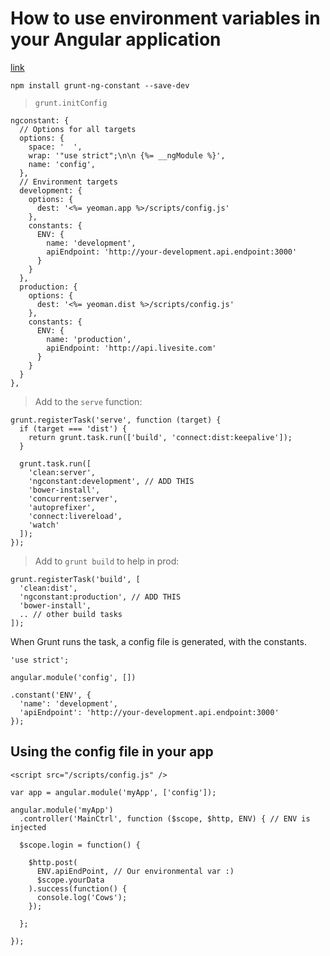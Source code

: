 # How to use environment variables in your Angular application
[link](http://mindthecode.com/how-to-use-environment-variables-in-your-angular-application/)

    npm install grunt-ng-constant --save-dev

> `grunt.initConfig`

    ngconstant: {
      // Options for all targets
      options: {
        space: '  ',
        wrap: '"use strict";\n\n {%= __ngModule %}',
        name: 'config',
      },
      // Environment targets
      development: {
        options: {
          dest: '<%= yeoman.app %>/scripts/config.js'
        },
        constants: {
          ENV: {
            name: 'development',
            apiEndpoint: 'http://your-development.api.endpoint:3000'
          }
        }
      },
      production: {
        options: {
          dest: '<%= yeoman.dist %>/scripts/config.js'
        },
        constants: {
          ENV: {
            name: 'production',
            apiEndpoint: 'http://api.livesite.com'
          }
        }
      }
    },

> Add to the `serve` function:

    grunt.registerTask('serve', function (target) {
      if (target === 'dist') {
        return grunt.task.run(['build', 'connect:dist:keepalive']);
      }

      grunt.task.run([
        'clean:server',
        'ngconstant:development', // ADD THIS
        'bower-install',
        'concurrent:server',
        'autoprefixer',
        'connect:livereload',
        'watch'
      ]);
    });

> Add to `grunt build` to help in prod:

    grunt.registerTask('build', [
      'clean:dist',
      'ngconstant:production', // ADD THIS
      'bower-install',
      .. // other build tasks
    ]);

When Grunt runs the task, a config file is generated, with the constants.

    'use strict';

    angular.module('config', [])

    .constant('ENV', {
      'name': 'development',
      'apiEndpoint': 'http://your-development.api.endpoint:3000'
    });

## Using the config file in your app

    <script src="/scripts/config.js" />

    var app = angular.module('myApp', ['config']);

    angular.module('myApp')
      .controller('MainCtrl', function ($scope, $http, ENV) { // ENV is injected

      $scope.login = function() {

        $http.post(
          ENV.apiEndPoint, // Our environmental var :)
          $scope.yourData
        ).success(function() {
          console.log('Cows');
        });

      };

    });
